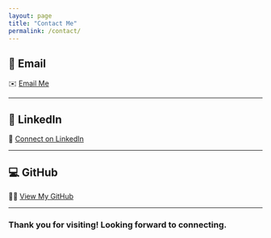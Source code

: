 ```yaml
---
layout: page
title: "Contact Me"
permalink: /contact/
---
```


## 📧 Email
✉️ [Email Me](mailto:scottmcqueen2023@gmail.com)

---

## 💼 LinkedIn
🔗 [Connect on LinkedIn](https://www.linkedin.com/in/smmcqueen/)

---

## 💻 GitHub
👨‍💻 [View My GitHub](https://github.com/SMcQueen2023)

---

### Thank you for visiting! Looking forward to connecting.

